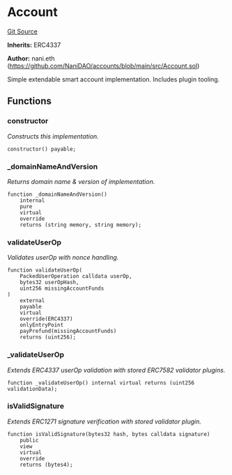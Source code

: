 # Account
[Git Source](https://github.com/NaniDAO/accounts/blob/5fb58fdce3270268f936c106a598fde6c6147d24/src/Account.sol)

**Inherits:**
ERC4337

**Author:**
nani.eth (https://github.com/NaniDAO/accounts/blob/main/src/Account.sol)

Simple extendable smart account implementation. Includes plugin tooling.


## Functions
### constructor

*Constructs
this implementation.*


```solidity
constructor() payable;
```

### _domainNameAndVersion

*Returns domain name
& version of implementation.*


```solidity
function _domainNameAndVersion()
    internal
    pure
    virtual
    override
    returns (string memory, string memory);
```

### validateUserOp

*Validates userOp
with nonce handling.*


```solidity
function validateUserOp(
    PackedUserOperation calldata userOp,
    bytes32 userOpHash,
    uint256 missingAccountFunds
)
    external
    payable
    virtual
    override(ERC4337)
    onlyEntryPoint
    payPrefund(missingAccountFunds)
    returns (uint256);
```

### _validateUserOp

*Extends ERC4337 userOp validation with stored ERC7582 validator plugins.*


```solidity
function _validateUserOp() internal virtual returns (uint256 validationData);
```

### isValidSignature

*Extends ERC1271 signature verification with stored validator plugin.*


```solidity
function isValidSignature(bytes32 hash, bytes calldata signature)
    public
    view
    virtual
    override
    returns (bytes4);
```

